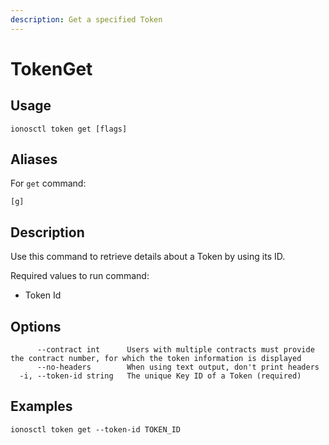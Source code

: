 ```yaml
---
description: Get a specified Token
---
```


# TokenGet

## Usage

```text
ionosctl token get [flags]
```

## Aliases

For `get` command:

```text
[g]
```

## Description

Use this command to retrieve details about a Token by using its ID.

Required values to run command:

* Token Id

## Options

```text
      --contract int      Users with multiple contracts must provide the contract number, for which the token information is displayed
      --no-headers        When using text output, don't print headers
  -i, --token-id string   The unique Key ID of a Token (required)
```

## Examples

```text
ionosctl token get --token-id TOKEN_ID
```

